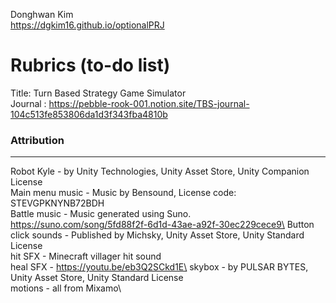 
Donghwan Kim\
https://dgkim16.github.io/optionalPRJ
# Rubrics (to-do list)

Title: Turn Based Strategy Game Simulator\
Journal : https://pebble-rook-001.notion.site/TBS-journal-104c513fe853806da1d3f343fba4810b
<!--
Summary:\
This project aims to mimik the battle system used in a video game titled Honkai StarRail using RBT data structure.\
Their battle system is inspired by, and therefore strongly resemblances that of, the series of video games called Persona.\
There are two groups A, consisting of playable agents, and B, consisting of enemy agents, in this game.\
Each agent has their own preassigned values, such as its name, skill ids, character id, speed, attack, max hp, and type.\
All agents mimik the characters with the type 'hunt' from the original game, so their types are fixated.\
Rounds are taken among all agents with resepct to their BAV values, which is initialized for each agent using their speed values.\
The panels alligned vertically on the left edge of the screen are updated when appropriate to reflect the BAV values in real time.\
The agent with the lowest BAV value takes the turn of that round, and all agents' BAV values are decremented by that lowest amount.\
If the agent is playable, the game waits for input from the user. Otherwise, the enemy agent attacks an ally.\
Which ally is attacked by the enemy agent, and equivalently the enemy agent automatically targeted by an playable agent in its turn, depends on their Hit probability.\
Hit probability for each character is computed using the Aggro value for each agent, which is computed with respect to its predetermined type.\
After the agent with the turn finished, if the game is not over, the agent that played the turn reset its BAV value, and the game goes on to ex\ecute the next round.


### C rubric
[X] Uses BST for managing turns\
[X] Uses RBT for managing turns\
[X] Load data from JSON files\
[X] Create a working speed system\
[X] Hide non-affected allies that blocks the view of the Camera\
[X] Both skill button works, and are only visible when it is player's turn\
[X] Turn starts only when all animations are finished.\
[X] There's an indication of some sort that the game finished; that is, loop terminates at some point.\
[X] Communication between animator and script works\
[X] Successful initialization\
[X] Replace resources (texture, objects) to more 'formal' characters.

 
### B rubric
---
[X] Dead aren't targeted and can not be targeted.\
[X] Resolves the edge case where clones of enemies don't break the tree.\
[X] Make use of the animator override controller\
[X] Both skills aren't instakills\
[X] menu ( start & end )\
[X] Enemies actually do perform an action when their turn comes\
[X] There is a random aggro-target system \
[X] Background music\
[X] Background is not default\
[X] Size is less than 100mb (allows upload to & depolyment via github pages)

### A rubric
---
[X] Stylized menu ( end allows restart )\
[ㅁ] You can modify data (character stats) in start screen\
[X] Implement actual working BAV (spd) mechanism used in the original game.\
[X] Implement actual aggro mechanism used in the original game.\
[X] Implement 3rd skill (ult) that works & is executable\
[X] Make shader reflect the character's ult value.\
[] Shake, or animate the hp bar when affected\
[X] Add a condition for skill 2 (requires skillpoint for execution)\
[X] Make skill 1 give skillpoint\
[X] Adding audio\
[] Make enemies smarter (enemies can buff each other)\
[X] Be able to identify who will be affected by player's action (while awaiting for execution by player input) by looking at turn panels\
[X] Create documentation (+ attributions)

### A** rubric (Highly doubt these are possible in 2 weeks.)
---
[?] There's no bug\
[X] Implement a priority queue for the current 'turn'.\
[] Add 'break effect / weakness' mechanism to the game\
[] Implement a 'wave' system : in a single battle, the next 'wave' of monsters join the battle only when the current wave of enemies are wiped\
[] Use deep learning to create a model that survives as long as possible.\
[] Make the game 'rogue-like'

### Features added post-meeting or aren't in rubric
---
[X] Added Indicators for how much HP changed, so one can clearly see how much hp changed by action\
[X] Added Auto and speed changer\
[X] Added heal skill\
[X] Added more motions & multi-hit mechanism\
[X] Improved camera to show relevant characters within its frustrum\
[X] All animator controllers are now replaced with AnimatorControllerOverrides\

-->
### Attribution
---
Robot Kyle - by Unity Technologies, Unity Asset Store, Unity Companion License\
Main menu music - Music by Bensound, License code: STEVGPKNYNB72BDH\
Battle music - Music generated using Suno. https://suno.com/song/5fd88f2f-6d1d-43ae-a92f-30ec229cece9\
Button click sounds - Published by Michsky, Unity Asset Store, Unity Standard License\
hit SFX - Minecraft villager hit sound\
heal SFX - https://youtu.be/eb3Q2SCkd1E\
skybox - by PULSAR BYTES, Unity Asset Store, Unity Standard License\
motions - all from Mixamo\

